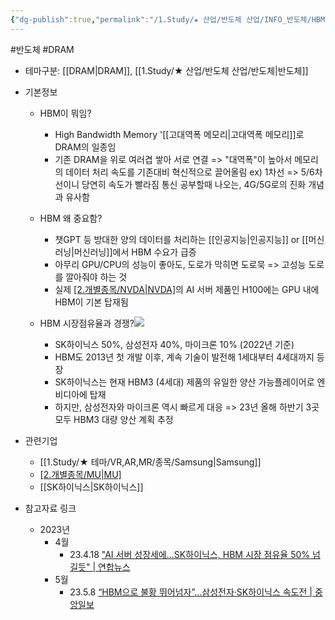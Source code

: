 ```yaml
---
{"dg-publish":true,"permalink":"/1.Study/★ 산업/반도체 산업/INFO_반도체/HBM/","created":"2023-06-08T16:23:25.583+09:00","updated":"2025-07-10T10:44:21.972+09:00"}
---
```


#반도체 #DRAM


- 테마구분: [[DRAM\|DRAM]], [[1.Study/★ 산업/반도체 산업/반도체\|반도체]]


- 기본정보
	- HBM이 뭐임?
		 - High Bandwidth Memory '[[고대역폭 메모리\|고대역폭 메모리]]로 DRAM의 일종임
		 - 기존 DRAM을 위로 여러겹 쌓아 서로 연결
		=> "대역폭"이 높아서 메모리의 데이터 처리 속도를 기존대비 혁신적으로 끌어올림
		ex) 1차선 => 5/6차선이니 당연히 속도가 빨라짐
		통신 공부할때 나오는, 4G/5G로의 진화 개념과 유사함

	- HBM 왜 중요함?
		 - 챗GPT 등 방대한 양의 데이터를 처리하는 [[인공지능\|인공지능]] or [[머신러닝\|머신러닝]]에서 HBM 수요가 급증
		 - 아무리 GPU/CPU의 성능이 좋아도, 도로가 막히면 도로묵 => 고성능 도로를 깔아줘야 하는 것
		 - 실제 [[2.개별종목/NVDA\|NVDA]](엔비디아)의 AI 서버 제품인 H100에는 GPU 내에 HBM이 기본 탑재됨

	-  HBM 시장점유율과 경쟁?![](https://i.imgur.com/UJT5kqK.png)

		 - SK하이닉스 50%, 삼성전자 40%, 마이크론 10% (2022년 기준)
		 - HBM도 2013년 첫 개발 이후, 계속 기술이 발전해 1세대부터 4세대까지 등장
		 - SK하이닉스는 현재 HBM3 (4세대) 제품의 유일한 양산 가능플레이어로 엔비디아에 탑재
		 - 하지만, 삼성전자와 마이크론 역시 빠르게 대응 
		=> 23년 올해 하반기 3곳 모두 HBM3 대량 양산 계획 추정 


- 관련기업
	- [[1.Study/★ 테마/VR,AR,MR/종목/Samsung\|Samsung]]
	- [[2.개별종목/MU\|MU]](마이크론)
	- [[SK하이닉스\|SK하이닉스]]


- 참고자료 링크
	- 2023년
		- 4월
			- 23.4.18 ["AI 서버 성장세에…SK하이닉스, HBM 시장 점유율 50% 넘길듯" | 연합뉴스](https://www.yna.co.kr/view/AKR20230418144900003)
		- 5월
			- 23.5.8 [“HBM으로 불황 뛰어넘자”…삼성전자·SK하이닉스 속도전 | 중앙일보](https://www.joongang.co.kr/article/25159905#home)

